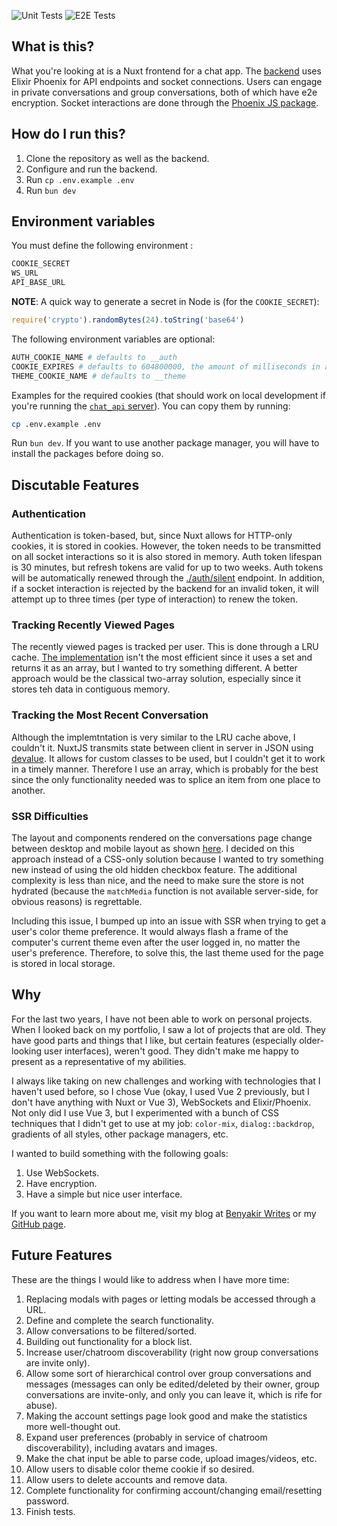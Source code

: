 ![Unit Tests](https://github.com/benyakirten/chat-app/actions/workflows/unit_test.yml/badge.svg)
![E2E Tests](https://github.com/benyakirten/chat-app/actions/workflows/playwright.yml/badge.svg)

## What is this?

What you're looking at is a Nuxt frontend for a chat app. The [backend](https://github.com/benyakirten/chat-api) uses Elixir Phoenix for API endpoints and socket connections. Users can engage in private conversations and group conversations, both of which have e2e encryption. Socket interactions are done through the [Phoenix JS package](https://www.npmjs.com/package/phoenix).

## How do I run this?

1. Clone the repository as well as the backend.
1. Configure and run the backend.
1. Run `cp .env.example .env`
1. Run `bun dev`

## Environment variables

You must define the following environment :

```bash
COOKIE_SECRET
WS_URL
API_BASE_URL
```

**NOTE**: A quick way to generate a secret in Node is (for the `COOKIE_SECRET`):

```js
require('crypto').randomBytes(24).toString('base64')
```

The following environment variables are optional:

```bash
AUTH_COOKIE_NAME # defaults to __auth
COOKIE_EXPIRES # defaults to 604800000, the amount of milliseconds in a week
THEME_COOKIE_NAME # defaults to __theme
```

Examples for the required cookies (that should work on local development if you're running the [`chat_api` server](https://github.com/benyakirten/chat-api)). You can copy them by running:

```bash
cp .env.example .env
```

Run `bun dev`. If you want to use another package manager, you will have to install the packages before doing so.

## Discutable Features

### Authentication

Authentication is token-based, but, since Nuxt allows for HTTP-only cookies, it is stored in cookies. However, the token needs to be transmitted on all socket interactions so it is also stored in memory. Auth token lifespan is 30 minutes, but refresh tokens are valid for up to two weeks. Auth tokens will be automatically renewed through the [./auth/silent](`/server/routes/silent.post.ts`) endpoint. In addition, if a socket interaction is rejected by the backend for an invalid token, it will attempt up to three times (per type of interaction) to renew the token.

### Tracking Recently Viewed Pages

The recently viewed pages is tracked per user. This is done through a LRU cache. [The implementation](./utils/recents.ts) isn't the most efficient since it uses a set and returns it as an array, but I wanted to try something different. A better approach would be the classical two-array solution, especially since it stores teh data in contiguous memory.

### Tracking the Most Recent Conversation

Although the implemtntation is very similar to the LRU cache above, I couldn't it. NuxtJS transmits state between client in server in JSON using [devalue](https://github.com/nuxt-contrib/devalue). It allows for custom classes to be used, but I couldn't get it to work in a timely manner. Therefore I use an array, which is probably for the best since the only functionality needed was to splice an item from one place to another.

### SSR Difficulties

The layout and components rendered on the conversations page change between desktop and mobile layout as shown [here](./components/chat/Layout.vue). I decided on this approach instead of a CSS-only solution because I wanted to try something new instead of using the old hidden checkbox feature. The additional complexity is less than nice, and the need to make sure the store is not hydrated (because the `matchMedia` function is not available server-side, for obvious reasons) is regrettable.

Including this issue, I bumped up into an issue with SSR when trying to get a user's color theme preference. It would always flash a frame of the computer's current theme even after the user logged in, no matter the user's preference. Therefore, to solve this, the last theme used for the page is stored in local storage.

## Why

For the last two years, I have not been able to work on personal projects. When I looked back on my
portfolio, I saw a lot of projects that are old. They have good parts and things that I like, but certain features (especially older-looking user interfaces), weren't good. They didn't make me happy to present as a representative of my abilities.

I always like taking on new challenges and working with technologies that I haven't used before, so I chose
Vue (okay, I used Vue 2 previously, but I don't have anything with Nuxt or Vue 3), WebSockets and Elixir/Phoenix. Not
only did I use Vue 3, but I experimented with a bunch of CSS techniques that I didn't get to use at my job:
`color-mix`, `dialog::backdrop`, gradients of all styles, other package managers, etc.

I wanted to build something with the following goals:

1. Use WebSockets.
2. Have encryption.
3. Have a simple but nice user interface.

If you want to learn more about me, visit my blog at [Benyakir Writes](https://benyakir-writes.com) or my [GitHub page](https://github.com/benyakirten).

## Future Features

These are the things I would like to address when I have more time:

1. Replacing modals with pages or letting modals be accessed through a URL.
1. Define and complete the search functionality.
1. Allow conversations to be filtered/sorted.
1. Building out functionality for a block list.
1. Increase user/chatroom discoverability (right now group conversations are invite only).
1. Allow some sort of hierarchical control over group conversations and messages (messages can only be edited/deleted by their owner, group conversations are invite-only, and only you can leave it, which is rife for abuse).
1. Making the account settings page look good and make the statistics more well-thought out.
1. Expand user preferences (probably in service of chatroom discoverability), including avatars and images.
1. Make the chat input be able to parse code, upload images/videos, etc.
1. Allow users to disable color theme cookie if so desired.
1. Allow users to delete accounts and remove data.
1. Complete functionality for confirming account/changing email/resetting password.
1. Finish tests.
